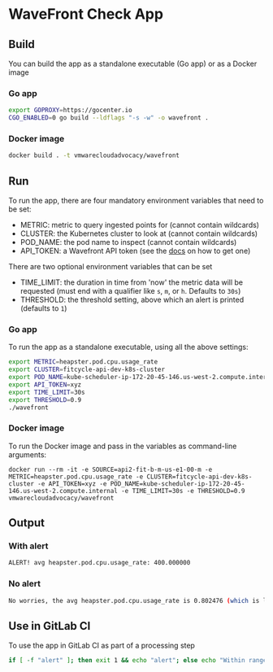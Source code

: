 # WaveFront Check App

## Build

You can build the app as a standalone executable (Go app) or as a Docker image

### Go app

```bash
export GOPROXY=https://gocenter.io
CGO_ENABLED=0 go build --ldflags "-s -w" -o wavefront .
```

### Docker image

```bash
docker build . -t vmwarecloudadvocacy/wavefront
```

## Run

To run the app, there are four mandatory environment variables that need to be set:

* METRIC: metric to query ingested points for (cannot contain wildcards)
* CLUSTER: the Kubernetes cluster to look at (cannot contain wildcards)
* POD_NAME: the pod name to inspect (cannot contain wildcards)
* API_TOKEN: a Wavefront API token (see the [docs](https://docs.wavefront.com/wavefront_api.html) on how to get one)

There are two optional environment variables that can be set

* TIME_LIMIT: the duration in time from 'now' the metric data will be requested (must end with a qualifier like `s`, `m`, or `h`. Defaults to `30s`)
* THRESHOLD: the threshold setting, above which an alert is printed (defaults to `1`)

### Go app

To run the app as a standalone executable, using all the above settings:

```bash
export METRIC=heapster.pod.cpu.usage_rate
export CLUSTER=fitcycle-api-dev-k8s-cluster
export POD_NAME=kube-scheduler-ip-172-20-45-146.us-west-2.compute.internal
export API_TOKEN=xyz
export TIME_LIMIT=30s
export THRESHOLD=0.9
./wavefront
```

### Docker image

To run the Docker image and pass in the variables as command-line arguments:

```
docker run --rm -it -e SOURCE=api2-fit-b-m-us-e1-00-m -e METRIC=heapster.pod.cpu.usage_rate -e CLUSTER=fitcycle-api-dev-k8s-cluster -e API_TOKEN=xyz -e POD_NAME=kube-scheduler-ip-172-20-45-146.us-west-2.compute.internal -e TIME_LIMIT=30s -e THRESHOLD=0.9 vmwarecloudadvocacy/wavefront
```

## Output

### With alert

```bash
ALERT! avg heapster.pod.cpu.usage_rate: 400.000000
```

### No alert

```bash
No worries, the avg heapster.pod.cpu.usage_rate is 0.802476 (which is less than 0.900000)
```

## Use in GitLab CI

To use the app in GitLab CI as part of a processing step

```bash
if [ -f "alert" ]; then exit 1 && echo "alert"; else echo "Within range. Continuing!"; fi
```
